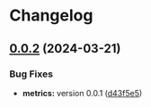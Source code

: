 # Changelog

## [0.0.2](https://github.com/coderkakarrot/monorepo-pkg-automation-bot-example/compare/metrics-v0.0.1...metrics/v0.0.2) (2024-03-21)


### Bug Fixes

* **metrics:** version 0.0.1 ([d43f5e5](https://github.com/coderkakarrot/monorepo-pkg-automation-bot-example/commit/d43f5e58225f3999c1c36a88ea4fcee426e6ecdf))
